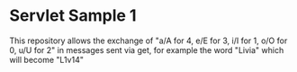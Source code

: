 #  Servlet Sample 1
This repository allows the exchange of "a/A for 4, e/E for 3, i/I for 1, o/O for 0, u/U for 2" in messages sent via get, for example the word "Livia" which will become "L1v14"
